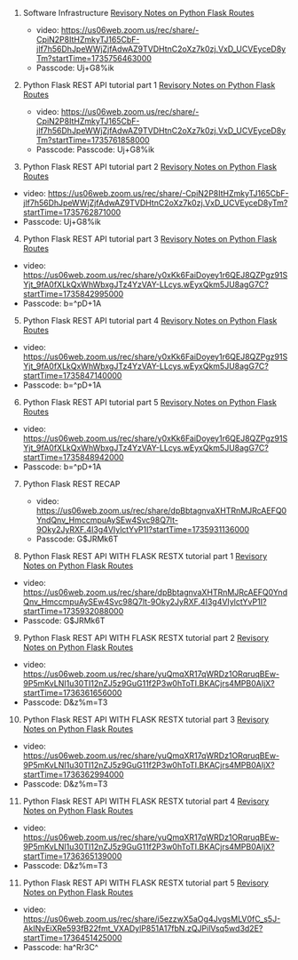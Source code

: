 1. Software Infrastructure  [Revisory Notes on Python Flask Routes](./lessons_and_examples/software_Infrastructure.pdf)
    * video: https://us06web.zoom.us/rec/share/-CpiN2P8ItHZmkyTJ165CbF-jlf7h56DhJpeWWjZjfAdwAZ9TVDHtnC2oXz7k0zj.VxD_UCVEyceD8yTm?startTime=1735756463000
    * Passcode: Uj+G8%ik

2. Python Flask REST API tutorial part 1 [Revisory Notes on Python Flask Routes](./notes/revisory_notes/python_flask_routes.ipynb)
   * video: https://us06web.zoom.us/rec/share/-CpiN2P8ItHZmkyTJ165CbF-jlf7h56DhJpeWWjZjfAdwAZ9TVDHtnC2oXz7k0zj.VxD_UCVEyceD8yTm?startTime=1735761858000
   * Passcode: Passcode: Uj+G8%ik

3.  Python Flask REST API tutorial part 2 [Revisory Notes on Python Flask Routes](./notes/revisory_notes/python_flask_routes.ipynb)
   * video: https://us06web.zoom.us/rec/share/-CpiN2P8ItHZmkyTJ165CbF-jlf7h56DhJpeWWjZjfAdwAZ9TVDHtnC2oXz7k0zj.VxD_UCVEyceD8yTm?startTime=1735762871000
   * Passcode:  Uj+G8%ik

4.  Python Flask REST API tutorial part 3 [Revisory Notes on Python Flask Routes](./notes/revisory_notes/python_flask_routes.ipynb)
   * video: https://us06web.zoom.us/rec/share/y0xKk6FaiDoyey1r6QEJ8QZPgz91SYjt_9fA0fXLkQxWhWbxgJTz4YzVAY-LLcys.wEyxQkm5JU8agG7C?startTime=1735842995000
   * Passcode:  b=^pD+1A

5.  Python Flask REST API tutorial part 4 [Revisory Notes on Python Flask Routes](./notes/revisory_notes/python_flask_routes.ipynb)
   * video: https://us06web.zoom.us/rec/share/y0xKk6FaiDoyey1r6QEJ8QZPgz91SYjt_9fA0fXLkQxWhWbxgJTz4YzVAY-LLcys.wEyxQkm5JU8agG7C?startTime=1735847140000
   * Passcode:  b=^pD+1A

6.  Python Flask REST API tutorial part 5 [Revisory Notes on Python Flask Routes](./notes/revisory_notes/python_flask_routes.ipynb)
   * video: https://us06web.zoom.us/rec/share/y0xKk6FaiDoyey1r6QEJ8QZPgz91SYjt_9fA0fXLkQxWhWbxgJTz4YzVAY-LLcys.wEyxQkm5JU8agG7C?startTime=1735848942000
   * Passcode:  b=^pD+1A

7. Python Flask REST RECAP
   * video: https://us06web.zoom.us/rec/share/dpBbtagnvaXHTRnMJRcAEFQ0YndQnv_HmccmpuAySEw4Svc98Q7lt-9Oky2JyRXF.4I3g4VIylctYvP1I?startTime=1735931136000
   * Passcode:   G$JRMk6T

8.  Python Flask REST API WITH FLASK RESTX tutorial part 1 [Revisory Notes on Python Flask Routes](./notes/revisory_notes/python_flaskx_routes.ipynb)
   * video: https://us06web.zoom.us/rec/share/dpBbtagnvaXHTRnMJRcAEFQ0YndQnv_HmccmpuAySEw4Svc98Q7lt-9Oky2JyRXF.4I3g4VIylctYvP1I?startTime=1735932088000
   * Passcode: G$JRMk6T

9.  Python Flask REST API WITH FLASK RESTX tutorial part 2 [Revisory Notes on Python Flask Routes](./notes/revisory_notes/python_flaskx_routes.ipynb)
   * video: https://us06web.zoom.us/rec/share/yuQmqXR17qWRDz1ORqruqBEw-9P5mKvLNI1u30TI12nZJ5z9GuG11f2P3w0hToTI.BKACjrs4MPB0AIjX?startTime=1736361656000
   * Passcode: D&z%m=T3

10.  Python Flask REST API WITH FLASK RESTX tutorial part 3 [Revisory Notes on Python Flask Routes](./notes/revisory_notes/python_flaskx_routes.ipynb)
   * video: https://us06web.zoom.us/rec/share/yuQmqXR17qWRDz1ORqruqBEw-9P5mKvLNI1u30TI12nZJ5z9GuG11f2P3w0hToTI.BKACjrs4MPB0AIjX?startTime=1736362994000
   * Passcode:  D&z%m=T3

11.  Python Flask REST API WITH FLASK RESTX tutorial part 4 [Revisory Notes on Python Flask Routes](./notes/revisory_notes/python_flaskx_routes.ipynb)
   * video: https://us06web.zoom.us/rec/share/yuQmqXR17qWRDz1ORqruqBEw-9P5mKvLNI1u30TI12nZJ5z9GuG11f2P3w0hToTI.BKACjrs4MPB0AIjX?startTime=1736365139000
   * Passcode: D&z%m=T3

11.  Python Flask REST API WITH FLASK RESTX tutorial part 5 [Revisory Notes on Python Flask Routes](./notes/revisory_notes/python_flaskx_routes.ipynb)
   * video: https://us06web.zoom.us/rec/share/i5ezzwX5aOg4JvgsMLV0fC_s5J-AkINvEiXRe593fB22fmt_VXADylP851A17fbN.zQJPilVsq5wd3d2E?startTime=1736451425000
   * Passcode: ha^Rr3C^